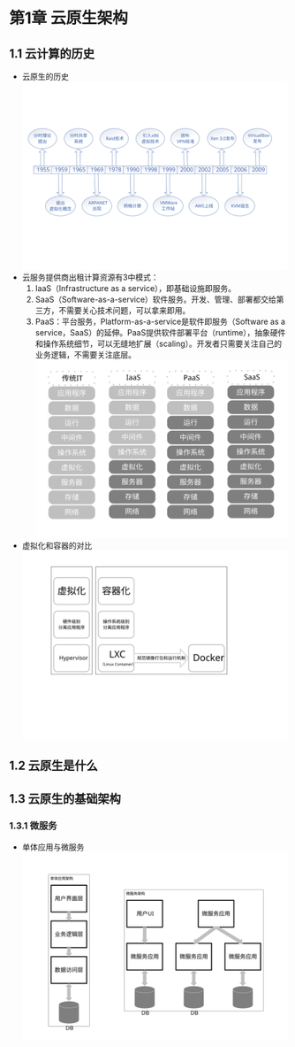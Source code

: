# 第1章 云原生架构
## 1.1 云计算的历史
* 云原生的历史
    ![图 1-1 云原生的历史](CloudNativeHistory.svg)
* 云服务提供商出租计算资源有3中模式：
    1. IaaS（Infrastructure as a service），即基础设施即服务。
    2. SaaS（Software-as-a-service）软件服务。开发、管理、部署都交给第三方，不需要关心技术问题，可以拿来即用。
    3. PaaS：平台服务，Platform-as-a-service是软件即服务（Software as a service，SaaS）的延伸。PaaS提供软件部署平台（runtime），抽象硬件和操作系统细节，可以无缝地扩展（scaling）。开发者只需要关注自己的业务逻辑，不需要关注底层。
    ![图 1-2 四层IT系统](4FloorITSystem.svg)
* 虚拟化和容器的对比
    ![虚拟化和容器](VirtualAndContainer.svg)
## 1.2 云原生是什么
## 1.3 云原生的基础架构
### 1.3.1 微服务
* 单体应用与微服务
    ![单体应用与微服务](SingleApplicationAndMicroservice.svg)